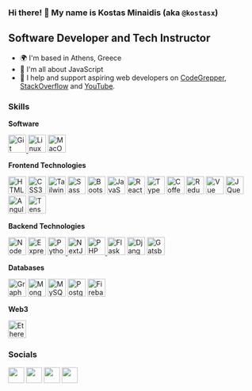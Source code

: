 ### Hi there! 👋 My name is Kostas Minaidis (aka `@kostasx`)

Software Developer and Tech Instructor
--------------------------------------

* 🌍  I'm based in Athens, Greece
* 🧠  I'm all about JavaScript
* 🫶  I help and support aspiring web developers on [CodeGrepper](https://www.grepper.com/profile/kostas-minaidis), [StackOverflow](https://stackoverflow.com/users/4861760/kostas-minaidis) and [YouTube](https://www.youtube.com/@kostas_x).

### Skills

<p><strong>Software</strong></p>

<p align="left">
  <!-- Git -->
  <a href="https://git-scm.com/" target="_blank" rel="noreferrer"><img
      src="https://raw.githubusercontent.com/danielcranney/readme-generator/main/public/icons/skills/git-colored.svg"
      width="36" height="36" alt="Git" />
  </a>
  <!-- Linux -->
  <a href="https://www.linux.org" target="_blank" rel="noreferrer"><img
      src="https://raw.githubusercontent.com/danielcranney/readme-generator/main/public/icons/skills/linux-colored.svg"
      width="36" height="36" alt="Linux" /></a>
  <!-- MacOS -->
  <a href="https://apple.com" target="_blank" rel="noreferrer"><img
      src="https://raw.githubusercontent.com/danielcranney/readme-generator/main/public/icons/skills/macos-colored.svg"
      width="36" height="36" alt="MacOS" /></a>
</p>

<p><strong>Frontend Technologies</strong></p>

<p align="left">
  <a href="https://developer.mozilla.org/en-US/docs/Glossary/HTML5" target="_blank" rel="noreferrer"><img
      src="https://raw.githubusercontent.com/danielcranney/readme-generator/main/public/icons/skills/html5-colored.svg"
      width="36" height="36" alt="HTML5" /></a>
  <a href="https://www.w3.org/TR/CSS/#css" target="_blank" rel="noreferrer"><img
      src="https://raw.githubusercontent.com/danielcranney/readme-generator/main/public/icons/skills/css3-colored.svg"
      width="36" height="36" alt="CSS3" /></a>
  <a href="https://tailwindcss.com/" target="_blank" rel="noreferrer"><img
      src="https://raw.githubusercontent.com/danielcranney/readme-generator/main/public/icons/skills/tailwindcss-colored.svg"
      width="36" height="36" alt="TailwindCSS" /></a>
  <a href="https://sass-lang.com/" target="_blank" rel="noreferrer"><img
      src="https://raw.githubusercontent.com/danielcranney/readme-generator/main/public/icons/skills/sass-colored.svg"
      width="36" height="36" alt="Sass" /></a>
  <a href="https://getbootstrap.com/" target="_blank" rel="noreferrer"><img
      src="https://raw.githubusercontent.com/danielcranney/readme-generator/main/public/icons/skills/bootstrap-colored.svg"
      width="36" height="36" alt="Bootstrap" /></a>
  <a href="https://developer.mozilla.org/en-US/docs/Web/JavaScript" target="_blank" rel="noreferrer"><img
      src="https://raw.githubusercontent.com/danielcranney/readme-generator/main/public/icons/skills/javascript-colored.svg"
      width="36" height="36" alt="JavaScript" /></a>
  <a href="https://reactjs.org/" target="_blank" rel="noreferrer"><img
      src="https://raw.githubusercontent.com/danielcranney/readme-generator/main/public/icons/skills/react-colored.svg"
      width="36" height="36" alt="React" /></a>
  <a href="https://www.typescriptlang.org/" target="_blank" rel="noreferrer"><img
      src="https://raw.githubusercontent.com/danielcranney/readme-generator/main/public/icons/skills/typescript-colored.svg"
      width="36" height="36" alt="TypeScript" /></a>
  <a href="https://coffeescript.org/" target="_blank" rel="noreferrer"><img
      src="https://raw.githubusercontent.com/danielcranney/readme-generator/main/public/icons/skills/coffeescript-colored.svg"
      width="36" height="36" alt="Coffeescript" /></a>
  <a href="https://redux.js.org/" target="_blank" rel="noreferrer"><img
      src="https://raw.githubusercontent.com/danielcranney/readme-generator/main/public/icons/skills/redux-colored.svg"
      width="36" height="36" alt="Redux" /></a>
  <a href="https://vuejs.org/" target="_blank" rel="noreferrer"><img
      src="https://raw.githubusercontent.com/danielcranney/readme-generator/main/public/icons/skills/vuejs-colored.svg"
      width="36" height="36" alt="Vue" /></a>
  <a href="https://jquery.com/" target="_blank" rel="noreferrer"><img
      src="https://raw.githubusercontent.com/danielcranney/readme-generator/main/public/icons/skills/jquery-colored.svg"
      width="36" height="36" alt="JQuery" /></a>
  <a href="https://angular.io/" target="_blank" rel="noreferrer"><img
      src="https://raw.githubusercontent.com/danielcranney/readme-generator/main/public/icons/skills/angularjs-colored.svg"
      width="36" height="36" alt="Angular" /></a>
  <a href="https://www.tensorflow.org/" target="_blank" rel="noreferrer"><img
      src="https://raw.githubusercontent.com/danielcranney/readme-generator/main/public/icons/skills/tensorflow-colored.svg"
      width="36" height="36" alt="TensorFlow" /></a>
</p>

<p><strong>Backend Technologies</strong></p>

<p align="left">
  <a href="https://nodejs.org/en/" target="_blank" rel="noreferrer"><img
      src="https://raw.githubusercontent.com/danielcranney/readme-generator/main/public/icons/skills/nodejs-colored.svg"
      width="36" height="36" alt="NodeJS" /></a>
  <a href="https://expressjs.com/" target="_blank" rel="noreferrer"><img
      src="https://raw.githubusercontent.com/danielcranney/readme-generator/main/public/icons/skills/express-colored.svg"
      width="36" height="36" alt="Express" /></a>
  <a href="https://www.python.org/" target="_blank" rel="noreferrer"><img
      src="https://raw.githubusercontent.com/danielcranney/readme-generator/main/public/icons/skills/python-colored.svg"
      width="36" height="36" alt="Python" />
  </a>
  <a href="https://nextjs.org/docs" target="_blank" rel="noreferrer"><img
      src="https://raw.githubusercontent.com/danielcranney/readme-generator/main/public/icons/skills/nextjs-colored.svg"
      width="36" height="36" alt="NextJs" /></a>
  <a href="https://www.php.net/" target="_blank" rel="noreferrer"><img
      src="https://raw.githubusercontent.com/danielcranney/readme-generator/main/public/icons/skills/php-colored.svg"
      width="36" height="36" alt="PHP" />
  </a>
  <a href="https://flask.palletsprojects.com/en/2.0.x/" target="_blank" rel="noreferrer"><img
      src="https://raw.githubusercontent.com/danielcranney/readme-generator/main/public/icons/skills/flask-colored.svg"
      width="36" height="36" alt="Flask" /></a>
  <a href="https://www.djangoproject.com/" target="_blank" rel="noreferrer"><img
      src="https://raw.githubusercontent.com/danielcranney/readme-generator/main/public/icons/skills/django-colored.svg"
      width="36" height="36" alt="Django" /></a>
  <a href="https://www.gatsbyjs.com/" target="_blank" rel="noreferrer"><img
      src="https://raw.githubusercontent.com/danielcranney/readme-generator/main/public/icons/skills/gatsby-colored.svg"
      width="36" height="36" alt="Gatsby" /></a>
</p>

<p><strong>Databases</strong></p>

<p align="left">
  <a href="https://graphql.org/" target="_blank" rel="noreferrer"><img
      src="https://raw.githubusercontent.com/danielcranney/readme-generator/main/public/icons/skills/graphql-colored.svg"
      width="36" height="36" alt="GraphQL" /></a>
  <a href="https://www.mongodb.com/" target="_blank" rel="noreferrer"><img
      src="https://raw.githubusercontent.com/danielcranney/readme-generator/main/public/icons/skills/mongodb-colored.svg"
      width="36" height="36" alt="MongoDB" /></a>
  <a href="https://www.mysql.com/" target="_blank" rel="noreferrer"><img
      src="https://raw.githubusercontent.com/danielcranney/readme-generator/main/public/icons/skills/mysql-colored.svg"
      width="36" height="36" alt="MySQL" /></a>
  <a href="https://www.postgresql.org/" target="_blank" rel="noreferrer"><img
      src="https://raw.githubusercontent.com/danielcranney/readme-generator/main/public/icons/skills/postgresql-colored.svg"
      width="36" height="36" alt="PostgreSQL" /></a>
  <a href="https://firebase.google.com/" target="_blank" rel="noreferrer"><img
      src="https://raw.githubusercontent.com/danielcranney/readme-generator/main/public/icons/skills/firebase-colored.svg"
      width="36" height="36" alt="Firebase" /></a>

</p>

<p><strong>Web3</strong></p>

<p align="left">
  <!-- Ethereum -->
  <a href="https://ethereum.org/en/" target="_blank" rel="noreferrer"><img
      src="https://raw.githubusercontent.com/danielcranney/readme-generator/main/public/icons/skills/ethereum-colored.svg"
      width="36" height="36" alt="Ethereum" /></a>
</p>

### Socials

<p align="left"> 
  <a href="https://www.github.com/kostasx" target="_blank" rel="noreferrer"><img
      src="https://raw.githubusercontent.com/danielcranney/readme-generator/main/public/icons/socials/github-dark.svg"
      width="32" height="32" /></a> 
  <a href="https://www.linkedin.com/in/kostas-minaidis/" target="_blank"
    rel="noreferrer"><img
      src="https://raw.githubusercontent.com/danielcranney/readme-generator/main/public/icons/socials/linkedin.svg"
      width="32" height="32" /></a> 
  <a href="https://www.twitter.com/kostas_mns" target="_blank" rel="noreferrer"><img
      src="https://raw.githubusercontent.com/danielcranney/readme-generator/main/public/icons/socials/twitter.svg"
      width="32" height="32" /></a> 
  <a href="https://www.youtube.com/@kostas_x" target="_blank"
    rel="noreferrer"><img
      src="https://raw.githubusercontent.com/danielcranney/readme-generator/main/public/icons/socials/youtube.svg"
      width="32" height="32" /></a> 
</p>
